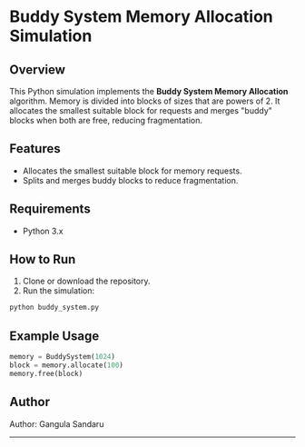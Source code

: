 # Buddy System Memory Allocation Simulation

## Overview

This Python simulation implements the **Buddy System Memory Allocation** algorithm. Memory is divided into blocks of sizes that are powers of 2. It allocates the smallest suitable block for requests and merges "buddy" blocks when both are free, reducing fragmentation.

## Features

- Allocates the smallest suitable block for memory requests.
- Splits and merges buddy blocks to reduce fragmentation.

## Requirements

- Python 3.x

## How to Run

1. Clone or download the repository.
2. Run the simulation:

```bash
python buddy_system.py
```

## Example Usage

```python
memory = BuddySystem(1024)
block = memory.allocate(100)
memory.free(block)
```

## Author

Author: Gangula Sandaru

---
